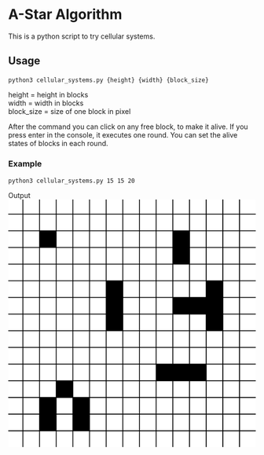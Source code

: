 # A-Star Algorithm

This is a python script to try cellular systems.

## Usage
```shell
python3 cellular_systems.py {height} {width} {block_size}
```

height = height in blocks\
width = width in blocks\
block_size = size of one block in pixel

After the command you can click on any free block, to make it alive.
If you press enter in the console, it executes one round.
You can set the alive states of blocks in each round.

### Example


```shell
python3 cellular_systems.py 15 15 20
```

Output\
![example image](example.png)
